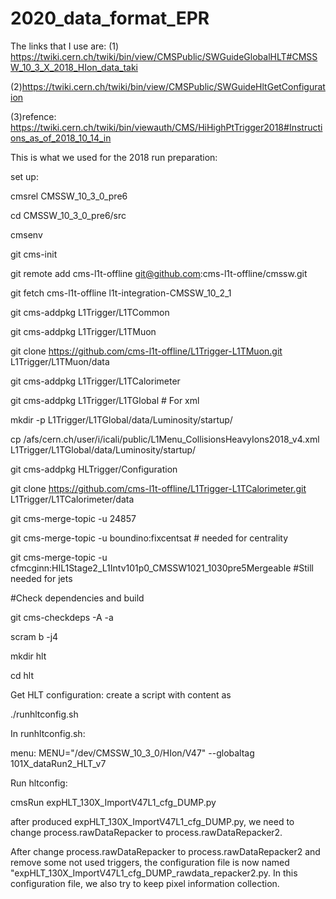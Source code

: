 # 2020_data_format_EPR
The links that I use are: (1) https://twiki.cern.ch/twiki/bin/view/CMSPublic/SWGuideGlobalHLT#CMSSW_10_3_X_2018_HIon_data_taki 

(2)https://twiki.cern.ch/twiki/bin/view/CMSPublic/SWGuideHltGetConfiguration

(3)refence: https://twiki.cern.ch/twiki/bin/viewauth/CMS/HiHighPtTrigger2018#Instructions_as_of_2018_10_14_in

This is what we used for the 2018 run preparation:

set up:

cmsrel CMSSW_10_3_0_pre6

cd CMSSW_10_3_0_pre6/src

cmsenv

git cms-init

git remote add cms-l1t-offline git@github.com:cms-l1t-offline/cmssw.git

git fetch cms-l1t-offline l1t-integration-CMSSW_10_2_1

git cms-addpkg L1Trigger/L1TCommon

git cms-addpkg L1Trigger/L1TMuon

git clone https://github.com/cms-l1t-offline/L1Trigger-L1TMuon.git L1Trigger/L1TMuon/data

git cms-addpkg L1Trigger/L1TCalorimeter

git cms-addpkg L1Trigger/L1TGlobal # For xml

mkdir -p L1Trigger/L1TGlobal/data/Luminosity/startup/

cp /afs/cern.ch/user/i/icali/public/L1Menu_CollisionsHeavyIons2018_v4.xml L1Trigger/L1TGlobal/data/Luminosity/startup/

git cms-addpkg HLTrigger/Configuration

git clone https://github.com/cms-l1t-offline/L1Trigger-L1TCalorimeter.git L1Trigger/L1TCalorimeter/data

git cms-merge-topic -u 24857

git cms-merge-topic -u boundino:fixcentsat # needed for centrality

git cms-merge-topic -u cfmcginn:HIL1Stage2_L1Intv101p0_CMSSW1021_1030pre5Mergeable #Still needed for jets

#Check dependencies and build

git cms-checkdeps -A -a

scram b -j4

mkdir hlt

cd hlt

Get HLT configuration: create a script with content as

./runhltconfig.sh

In runhltconfig.sh: 

menu: MENU="/dev/CMSSW_10_3_0/HIon/V47"
--globaltag 101X_dataRun2_HLT_v7


Run hltconfig:

cmsRun expHLT_130X_ImportV47L1_cfg_DUMP.py


after produced expHLT_130X_ImportV47L1_cfg_DUMP.py, we need to change process.rawDataRepacker to process.rawDataRepacker2.



After change process.rawDataRepacker to process.rawDataRepacker2 and remove some not used triggers, the configuration file is now named "expHLT_130X_ImportV47L1_cfg_DUMP_rawdata_repacker2.py.
In this configuration file, we also try to keep pixel information collection.

